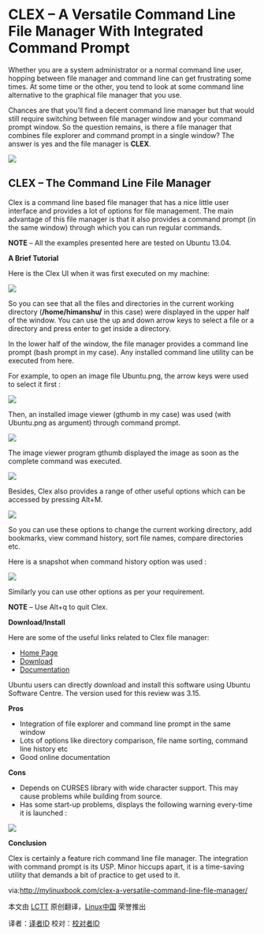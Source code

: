 CLEX – A Versatile Command Line File Manager With Integrated Command Prompt
===========
Whether you are a system administrator or a normal command line user, hopping between file manager and command line can get frustrating some times. At some time or the other, you tend to look at some command line alternative to the graphical file manager that you use.

Chances are that you’ll find a decent command line manager but that would still require switching between file manager window and your command prompt window. So the question remains, is there a file manager that combines file explorer and command prompt in a single window? The answer is yes and the file manager is **CLEX**.

![](http://mylinuxbook.com/wp-content/uploads/2013/09/clex-main.png)

## CLEX – The Command Line File Manager ##

Clex is a command line based file manager that has a nice little user interface and provides a lot of options for file management. The main advantage of this file manager is that it also provides a command prompt (in the same window) through which you can run regular commands.

**NOTE** – All the examples presented here are tested on Ubuntu 13.04.

**A Brief Tutorial**

Here is the Clex UI when it was first executed on my machine:

![](http://mylinuxbook.com/wp-content/uploads/2013/09/clex-1.png)

So you can see that all the files and directories in the current working directory (**/home/himanshu/** in this case) were displayed in the upper half of the window. You can use the up and down arrow keys to select a file or a directory and press enter to get inside a directory.

In the lower half of the window, the file manager provides a command line prompt (bash prompt in my case). Any installed command line utility can be executed from here.

For example, to open an image file Ubuntu.png, the arrow keys were used to select it first :

![](http://mylinuxbook.com/wp-content/uploads/2013/09/clex-2.png)

Then, an installed image viewer (gthumb in my case) was used (with Ubuntu.png as argument) through command prompt.

![](http://mylinuxbook.com/wp-content/uploads/2013/09/clex-3.png)

The image viewer program gthumb displayed the image as soon as the complete command was executed.

![](http://mylinuxbook.com/wp-content/uploads/2013/09/clex-4.png)

Besides, Clex also provides a range of other useful options which can be accessed by pressing Alt+M.

![](http://mylinuxbook.com/wp-content/uploads/2013/09/clex-5.png)

So you can use these options to change the current working directory, add bookmarks, view command history, sort file names, compare directories etc.

Here is a snapshot when command history option was used :

![](http://mylinuxbook.com/wp-content/uploads/2013/09/clex-6.png)

Similarly you can use other options as per your requirement.

**NOTE** – Use Alt+q to quit Clex.

**Download/Install**

Here are some of the useful links related to Clex file manager:

- [Home Page](http://www.clex.sk/about.html)
- [Download](http://www.clex.sk/download/)
- [Documentation](http://www.clex.sk/help/file_intro.html)

Ubuntu users can directly download and install this software using Ubuntu Software Centre. The version used for this review was 3.15.

**Pros**

- Integration of file explorer and command line prompt in the same window
- Lots of options like directory comparison, file name sorting, command line history etc
- Good online documentation

**Cons**

- Depends on CURSES library with wide character support. This may cause problems while building from source.
- Has some start-up problems, displays the following warning every-time it is launched :

![](http://mylinuxbook.com/wp-content/uploads/2013/09/clex-warning.png)

**Conclusion**

Clex is certainly a feature rich command line file manager. The integration with command prompt is its USP. Minor hiccups apart, it is a time-saving utility that demands a bit of practice to get used to it.

via:http://mylinuxbook.com/clex-a-versatile-command-line-file-manager/

本文由 [LCTT][] 原创翻译，[Linux中国][] 荣誉推出

译者：[译者ID][] 校对：[校对者ID][]

[LCTT]:https://github.com/LCTT/TranslateProject
[Linux中国]:http://linux.cn/portal.php
[译者ID]:http://linux.cn/space/译者ID
[校对者ID]:http://linux.cn/space/校对者ID

[1]:http://mylinuxbook.com/clex-a-versatile-command-line-file-manager/
[2]:http://www.clex.sk/about.html
[3]:http://www.clex.sk/download/
[4]:http://www.clex.sk/help/file_intro.html